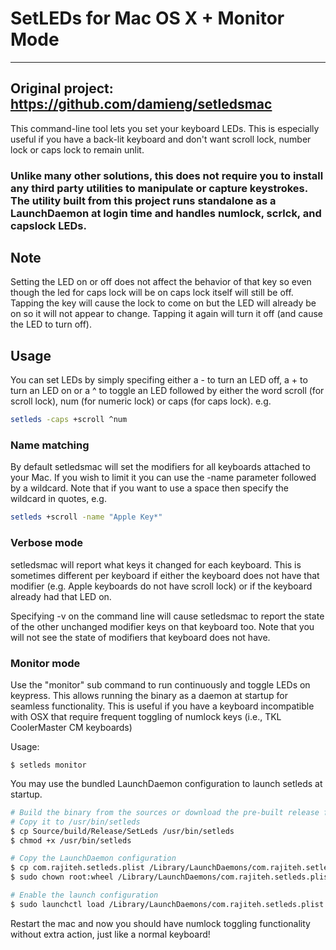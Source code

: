 # SetLEDs for Mac OS X + Monitor Mode

---
Original project: https://github.com/damieng/setledsmac
---

This command-line tool lets you set your keyboard LEDs. This is especially useful if you have a back-lit keyboard and don't want scroll lock, number lock or caps lock to remain unlit.

### Unlike many other solutions, this does not require you to install any third party utilities to manipulate or capture keystrokes. The utility built from this project runs standalone as a LaunchDaemon at login time and handles numlock, scrlck, and capslock LEDs.

## Note
Setting the LED on or off does not affect the behavior of that key so even though the led for caps lock will be on caps lock itself will still be off. Tapping the key will cause the lock to come on but the LED will already be on so it will not appear to change. Tapping it again will turn it off (and cause the LED to turn off).

## Usage
You can set LEDs by simply specifing either a - to turn an LED off, a + to turn an LED on or a ^ to toggle an LED followed by either the word scroll (for scroll lock), num (for numeric lock) or caps (for caps lock). e.g.

```bash
setleds -caps +scroll ^num
```

### Name matching
By default setledsmac will set the modifiers for all keyboards attached to your Mac. If you wish to limit it you can use the -name parameter followed by a wildcard. Note that if you want to use a space then specify the wildcard in quotes, e.g.

```bash
setleds +scroll -name "Apple Key*"
```

### Verbose mode
setledsmac will report what keys it changed for each keyboard. This is sometimes different per keyboard if either the keyboard does not have that modifier (e.g. Apple keyboards do not have scroll lock) or if the keyboard already had that LED on.

Specifying -v on the command line will cause setledsmac to report the state of the other unchanged modifier keys on that keyboard too. Note that you will not see the state of modifiers that keyboard does not have.

### Monitor mode

Use the "monitor" sub command to run continuously and toggle LEDs on keypress. This allows running the binary as a daemon at startup for seamless functionality. This is useful if you have a keyboard incompatible with OSX that require frequent toggling of numlock keys (i.e., TKL CoolerMaster CM keyboards)

Usage:
```
$ setleds monitor
```

You may use the bundled LaunchDaemon configuration to launch setleds at startup.

```bash
# Build the binary from the sources or download the pre-built release from the github repo.
# Copy it to /usr/bin/setleds
$ cp Source/build/Release/SetLeds /usr/bin/setleds
$ chmod +x /usr/bin/setleds

# Copy the LaunchDaemon configuration
$ cp com.rajiteh.setleds.plist /Library/LaunchDaemons/com.rajiteh.setleds.plist
$ sudo chown root:wheel /Library/LaunchDaemons/com.rajiteh.setleds.plist

# Enable the launch configuration
$ sudo launchctl load /Library/LaunchDaemons/com.rajiteh.setleds.plist
```

Restart the mac and now you should have numlock toggling functionality without extra action, just like a normal keyboard!
